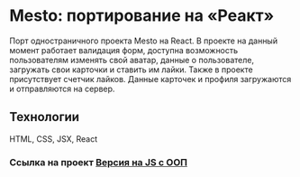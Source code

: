 # Mesto: портирование на «Реакт»

Порт одностраничного проекта Mesto на React. В проекте на данный момент работает валидация форм, доступна возможность пользователям изменять свой аватар, данные о пользователе, загружать свои карточки и ставить им лайки. Также в проекте присутствует счетчик лайков. Данные карточек и профиля загружаются и отправляются на сервер.

## Технологии

HTML, CSS, JSX, React

### Ссылка на проект [Версия на JS с ООП](https://dezmondnd.github.io/mesto/)
